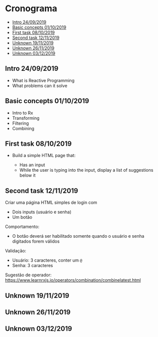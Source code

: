 # Cronograma

- [Intro 24/09/2019](#intro-24092019)
- [Basic concepts 01/10/2019](#basic-concepts-01102019)
- [First task 08/10/2019](#first-task-08102019)
- [Second task 12/11/2019](#second-task-12112019)
- [Unknown 19/11/2019](#unknown-19112019)
- [Unknown 26/11/2019](#unknown-26112019)
- [Unknown 03/12/2019](#unknown-03122019)

## Intro 24/09/2019

* What is Reactive Programming
* What problems can it solve

## Basic concepts 01/10/2019

* Intro to Rx
* Transforming
* Filtering
* Combining

## First task 08/10/2019

* Build a simple HTML page that:

    * Has an input
    * While the user is typing into the input, display a list of suggestions below it 

## Second task 12/11/2019

Criar uma página HTML simples de login com

* Dois inputs (usuário e senha)
* Um botão

Comportamento:

* O botão deverá ser habilitado somente quando o usuário e senha digitados forem válidos

Validação:

* Usuário: 3 caracteres, conter um `@`
* Senha: 3 caracteres

Sugestão de operador:
https://www.learnrxjs.io/operators/combination/combinelatest.html

## Unknown 19/11/2019

## Unknown 26/11/2019

## Unknown 03/12/2019
